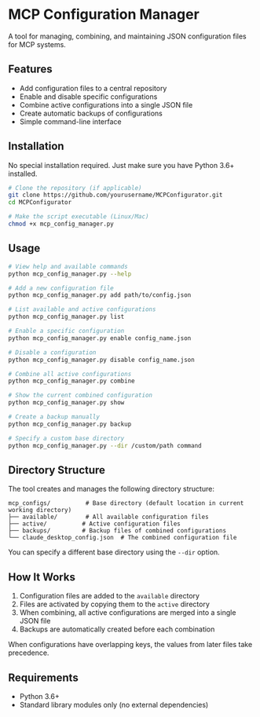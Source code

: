 # MCP Configuration Manager

A tool for managing, combining, and maintaining JSON configuration files for MCP systems.

## Features

- Add configuration files to a central repository
- Enable and disable specific configurations
- Combine active configurations into a single JSON file
- Create automatic backups of configurations
- Simple command-line interface

## Installation

No special installation required. Just make sure you have Python 3.6+ installed.

```bash
# Clone the repository (if applicable)
git clone https://github.com/yourusername/MCPConfigurator.git
cd MCPConfigurator

# Make the script executable (Linux/Mac)
chmod +x mcp_config_manager.py
```

## Usage

```bash
# View help and available commands
python mcp_config_manager.py --help

# Add a new configuration file
python mcp_config_manager.py add path/to/config.json

# List available and active configurations
python mcp_config_manager.py list

# Enable a specific configuration
python mcp_config_manager.py enable config_name.json

# Disable a configuration
python mcp_config_manager.py disable config_name.json

# Combine all active configurations
python mcp_config_manager.py combine

# Show the current combined configuration
python mcp_config_manager.py show

# Create a backup manually
python mcp_config_manager.py backup

# Specify a custom base directory
python mcp_config_manager.py --dir /custom/path command
```

## Directory Structure

The tool creates and manages the following directory structure:

```
mcp_configs/          # Base directory (default location in current working directory)
├── available/        # All available configuration files
├── active/          # Active configuration files
├── backups/         # Backup files of combined configurations
└── claude_desktop_config.json  # The combined configuration file
```

You can specify a different base directory using the `--dir` option.

## How It Works

1. Configuration files are added to the `available` directory
2. Files are activated by copying them to the `active` directory
3. When combining, all active configurations are merged into a single JSON file
4. Backups are automatically created before each combination

When configurations have overlapping keys, the values from later files take precedence.

## Requirements

- Python 3.6+
- Standard library modules only (no external dependencies)